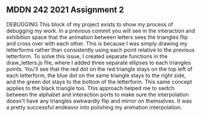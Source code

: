## MDDN 242 2021 Assignment 2

DEBUGGING
This block of my project exists to show my process of debugging my work. In a previous commit you will see in the interaction and exhibition space that the animation between letters sees the triangles flip and cross over with each other. This is because I was simply drawing my letterforms rather than consistently using each point relative to the previous letterform.
To solve this issue, I created separate functions in the draw_letters.js file, where I added three separate ellipses to each triangles points. You'll see that the red dot on the red triangle stays on the top left of each letterform, the blue dot on the same triangle stays to the right side, and the green dot stays to the bottom of the letterform. This same concept applies to the black triangle too.
This approach helped me to switch between the alphabet and interaction ports to make sure the interpolation doesn't have any triangles awkwardly flip and mirror on themselves. It was a pretty successful endeavor into polishing my animation interpolation.
